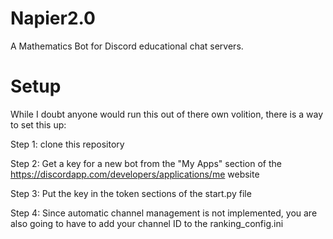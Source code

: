 # Napier2.0
A Mathematics Bot for Discord educational chat servers.

# Setup
While I doubt anyone would run this out of there own volition, there is a way to set this up:

Step 1:
clone this repository

Step 2:
Get a key for a new bot from the "My Apps" section of the https://discordapp.com/developers/applications/me website

Step 3: 
Put the key in the token sections of the start.py file 

Step 4:
Since automatic channel management is not implemented, you are also going to have to add your channel ID to the ranking\_config.ini
